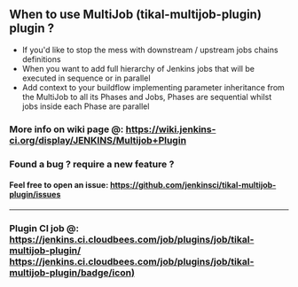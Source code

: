 ## When to use MultiJob (tikal-multijob-plugin) plugin ?
- If you'd like to stop the mess with downstream / upstream jobs chains definitions
- When you want to add full hierarchy of Jenkins jobs that will be executed in sequence or in parallel
- Add context to your buildflow implementing parameter inheritance from the MultiJob to all its Phases and Jobs, Phases are sequential whilst jobs inside each Phase are parallel

### More info on wiki page @: https://wiki.jenkins-ci.org/display/JENKINS/Multijob+Plugin

### Found a bug ? require a new feature ?
#### Feel free to open an issue: https://github.com/jenkinsci/tikal-multijob-plugin/issues
****
### Plugin CI job @: https://jenkins.ci.cloudbees.com/job/plugins/job/tikal-multijob-plugin/ [https://jenkins.ci.cloudbees.com/job/plugins/job/tikal-multijob-plugin/badge/icon)](https://jenkins.ci.cloudbees.com/job/plugins/job/tikal-multijob-plugin/)
